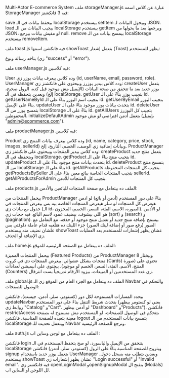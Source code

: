 Multi-Actor E-commerce System
ملف storageManager.js
عبارة عن كلاس اسمه StorageManager فيه 3 فانكشنز:

save بيحفظ بيانات في الـ localStorage بيستخدم setItem وبيحول البيانات لـ JSON.
load بيجيب البيانات من الـ localStorage بيستخدم getItem ويرجعها بعد ما يحولها من JSON، لو مفيش بيانات بيرجع null.
remove بيمسح بيانات من الـ localStorage بيستخدم removeItem.

ملف toast.js
فيه فانكشن اسمها showToast بتعمل إشعار (Toast) يظهر للمستخدم:

بتاخد رسالة ونوع (زي "success" أو "error").

ملف userManager.js
فيه كلاسين:

User وده كلاس بيعرف بيانات يوزر زي (id, userName, email, password, role).
UserManager وده كلاس بيدير يوزرز وبيحتوي على فانكشنز زي:
createUser بتعمل يوزر جديد بعد ما تتحقق من صحة البيانات (الإيميل مش موجود قبل كده، الرول صحيح، إلخ) وبعدين بتحفظه في الـ localStorage.
getUser بتجيب يوزر بناءً على الـ id.
getUserNameById بتجيب اسم اليوزر بناءً على الـ id.
getUserByEmail بتجيب اليوزر بناءً على الإيميل.
updateUser بتحدث بيانات يوزر موجود بناءً على الـ id.
deleteUser بتمسح يوزر من الـ localStorage بناءً على الـ id.
getAllUsers بتجيب كل اليوزرز المحفوظين.
initializeDefaultAdmin بتعمل أدمن افتراضي لو مش موجود (بإيميل "admin@ecommerce.com").



ملف productManager.js
فيه كلاسين:

Product وده كلاس بيعرف بيانات المنتج زي (id, name, category, price, stock, images, sellerId) وبيانات إضافية زي الوصف، الخصم، التاريخ، إلخ.
ProductManager وده كلاس بيدير المنتجات وبيحتوي على فانكشنز زي:
createProduct بتعمل منتج جديد وبتحفظه في الـ localStorage.
getProduct بتجيب منتج بناءً على الـ id.
updateProduct بتحدث بيانات منتج موجود بناءً على الـ id.
deleteProduct بتمسح منتج من الـ localStorage بناءً على الـ id.
getAllProducts بتجيب كل المنتجات المحفوظة.
getProductsBySeller بتجيب المنتجات الخاصة ببائع معين بناءً على الـ sellerId.
getAllProductsForAdmin بتجيب كل المنتجات للأدمن.



ملف products.js
الملف ده بيتعامل مع صفحة المنتجات للبائعين والأدمن:

بيحمل المنتجات من ProductManager بناءً على دور المستخدم (أدمن أو بائع) لو ادمن هيعرض كل المنتجات لو سلر هيعرض المنتجات الخاصه بيه بس
بيعرض المنتجات في جدول مع بيانات زي (الـ id، الصورة، الاسم، الفئة، السعر، الخصم، المخزون).
لو الأدمن هو اللي بيشوف، بيضيف عمود لاسم البائع.
فيه حجات زي  (sort) و (search)  و (pagination).
بيسمح بإضافة منتج جديد أو تعديل منتج موجود أو حذفه، مع التعامل مع الصور (رفع صور أو إضافة لينك الصور) جزء اللينك ده هنلغيه قدام عاملة دلوقتي بس علشان نضيف منه 
بيستخدم showToast عشان يظهر إشعارات للمستخدم بعد العمليات زي الإضافة أو الحذف.

ملف home.js
الملف ده بيتعامل مع الصفحة الرئيسية للموقع:

بيحمل المنتجات المميزة (Featured Products) من ProductManager وبيختار 8 منتجات بشكل عشوائي.
بيعرض المنتجات دي في كروت (Cards) تحتوي على (صورة المنتج، الاسم، الفئة، السعر، الخصم لو موجود).
بيحتوي على أنيميشن لعدادات (Counters) زي عدد المستخدمين أو المبيعات، بيزود الأرقام تدريجياً بست انترفال.

ملف global.js
الملف ده بيتعامل مع الجزء العام من الموقع زي الـ Navbar والتحكم في الوصول للصفحات:

بيحدد المسارات المسموحة لكل دور (كستومر، سلر، أدمن، جيست).
فانكشن updateNavbar بتحدث شريط التنقل بناءً على دور المستخدم (يعني لو كستومر بيظهر روابط زي "Catalog" و"Cart"، لو أدمن بيظهر "Dashboard" و"Products").
فانكشن restrictAccess بتتحكم في الوصول للصفحات، لو المستخدم مش مسموح له بصفحة معينة بتعيده للصفحة المناسبة.
فانكشن logout بتمسح بيانات المستخدم من الـ localStorage وبتعمل تحديث للـ Navbar وترجع للصفحة الرئيسية.

ملف auth.js
الملف ده بيتعامل مع لوجن وساين اب :

فانكشن login بتتحقق من الإيميل والباسورد، لو صح بتحفظ المستخدم في الـ localStorage وبتروح للصفحة المناسبة بناءً على الرول (كستومر، سلر، أدمن)
فانكشن signup بتعمل يوزر جديد باستخدام UserManager وبعدين بتطلب منه يسجل دخول.
بيستخدم showToast عشان يظهر إشعارات زي "Login successful" أو "Invalid email".
فيه فانكشنز زي openLoginModal وopenSignupModal بتفتح ال (Modals) لل اللوجن او الساين اب.

